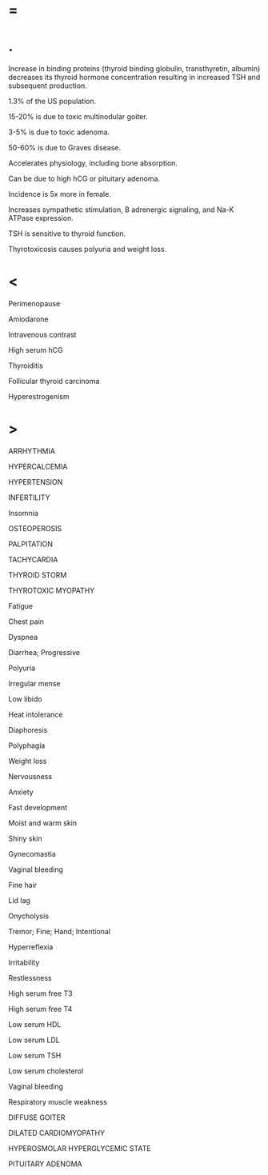 # =

# .

Increase in binding proteins (thyroid binding globulin, transthyretin, albumin) decreases its thyroid hormone concentration resulting in increased TSH and subsequent production.

1.3% of the US population.

15-20% is due to toxic multinodular goiter.

3-5% is due to toxic adenoma.

50-60% is due to Graves disease.

Accelerates physiology, including bone absorption.

Can be due to high hCG or pituitary adenoma.

Incidence is 5x more in female.

Increases sympathetic stimulation, B adrenergic signaling, and Na-K ATPase expression.

TSH is sensitive to thyroid function.

Thyrotoxicosis causes polyuria and weight loss.

# <

Perimenopause

Amiodarone

Intravenous contrast

High serum hCG

Thyroiditis

Follicular thyroid carcinoma

Hyperestrogenism

# >

ARRHYTHMIA

HYPERCALCEMIA

HYPERTENSION

INFERTILITY

Insomnia

OSTEOPEROSIS

PALPITATION

TACHYCARDIA

THYROID STORM

THYROTOXIC MYOPATHY

Fatigue

Chest pain

Dyspnea

Diarrhea; Progressive

Polyuria

Irregular mense

Low libido

Heat intolerance

Diaphoresis

Polyphagia

Weight loss

Nervousness

Anxiety

Fast development

Moist and warm skin

Shiny skin

Gynecomastia

Vaginal bleeding

Fine hair

Lid lag

Onycholysis

Tremor; Fine; Hand; Intentional

Hyperreflexia

Irritability

Restlessness

High serum free T3

High serum free T4

Low serum HDL

Low serum LDL

Low serum TSH

Low serum cholesterol

Vaginal bleeding

Respiratory muscle weakness

DIFFUSE GOITER

DILATED CARDIOMYOPATHY

HYPEROSMOLAR HYPERGLYCEMIC STATE

PITUITARY ADENOMA
